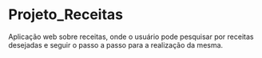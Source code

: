 # Projeto_Receitas
Aplicação web sobre receitas, onde o usuário pode pesquisar por receitas desejadas e seguir o passo a passo para a realização da mesma.
